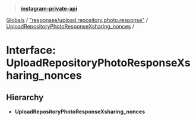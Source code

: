 > **[instagram-private-api](../README.md)**

[Globals](../README.md) / ["responses/upload.repository.photo.response"](../modules/_responses_upload_repository_photo_response_.md) / [UploadRepositoryPhotoResponseXsharing_nonces](_responses_upload_repository_photo_response_.uploadrepositoryphotoresponsexsharing_nonces.md) /

# Interface: UploadRepositoryPhotoResponseXsharing_nonces

## Hierarchy

* **UploadRepositoryPhotoResponseXsharing_nonces**